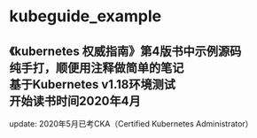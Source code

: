 # kubeguide_example
《kubernetes 权威指南》第4版书中示例源码  
纯手打，顺便用注释做简单的笔记  
基于Kubernetes v1.18环境测试  
开始读书时间2020年4月  
---
update: 2020年5月已考CKA（Certified Kubernetes Administrator）
